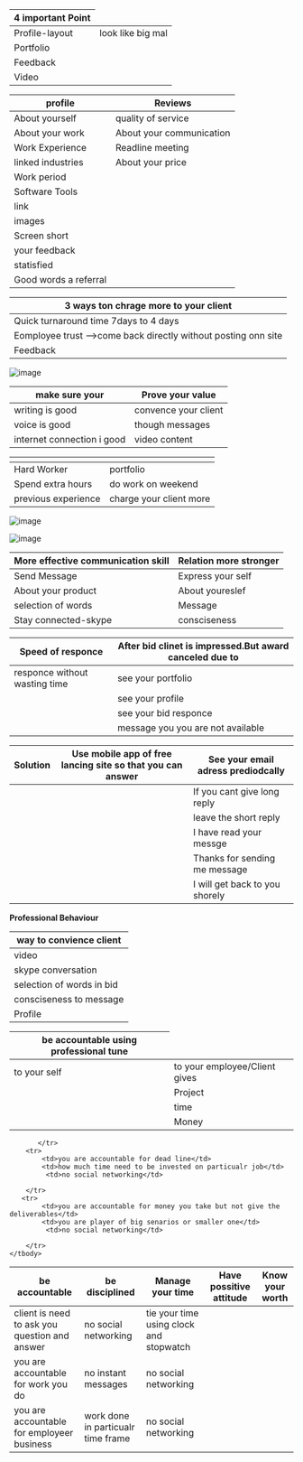 
   <table>
    <thead>
      <tr>
        <th>4 important Point</th>
      </tr>
    </thead>
    <tbody>
        <tr>
            <td>Profile-layout</td>
            <td>look like big mal</td>
        </tr>
        <tr>
            <td>Portfolio</td>
        </tr>
        <tr>
            <td>Feedback</td>
        </tr>
        <tr>
            <td>Video</td>
        </tr>
    </tbody>
  </table>

  
   <table>
    <thead>
      <tr>
        <th>profile</th>
        <th>Reviews</th>
      </tr>
    </thead>
    <tbody>
        <tr>
           <td>About yourself</td>
           <td>quality of service</td>   
        </tr>
        <tr>
            <td>About your work</td>
            <td>About your communication</td>          
        </tr>
        <tr>
            <td>Work Experience</td>
             <td>Readline meeting</td>     
        </tr>
        <tr>
            <td>linked industries</td>
             <td>About your price</td>          
        </tr>
        <tr>
            <td>Work period</td>
        </tr>
        <tr>
            <td>Software Tools</td>
        </tr>
       <tr>
            <td>link</td>
        </tr>
        <tr>
            <td>images</td>
        </tr>
        <tr>
            <td>Screen short</td>
        </tr>
      <tr>
      <td>your feedback</td>
      </tr>
      <tr>
      <td>statisfied</td>
      </tr>
      <tr>
      <td>Good words a referral</td>
      </tr>
    </tbody>
  </table>

  <table>
    <thead>
      <tr>
        <th>3 ways ton chrage more to your client</th>
      </tr>
    </thead>
    <tbody>
        <tr>
            <td>Quick turnaround time 7days to 4 days</td>
         </tr>
        <tr>
            <td>Eomployee trust -->come back directly without posting onn site</td>
        </tr>
        <tr>
            <td>Feedback</td>
        </tr>
    </tbody>
  </table>


![image](https://github.com/princit/FreeLancing/assets/29123911/6c64401f-df6a-4869-9ff7-cf30ba158d1a)

 
 <table>
    <thead>
      <tr>
        <th>make sure your</th>
        <th>Prove your value </th> 
      </tr>
    </thead>
    <tbody>
        <tr>
            <td>writing is good</td>
            <td>convence your client</td>          
         </tr>
        <tr>
            <td>voice is good</td>
            <td>though messages</td>
        </tr>
        <tr>
            <td>internet connection i good</td>
            <td>video content</td>
        </tr>
    </tbody>
  </table>

<table>
    <thead>
      <tr>
        <th></th>
        <th></th> 
      </tr>
    </thead>
    <tbody>
        <tr>
            <td>Hard Worker</td>
            <td>portfolio</td>           
         </tr>
        <tr>
            <td>Spend extra hours</td>
            <td>do work on weekend</td>
        </tr>
        <tr>
            <td>previous experience </td>
            <td>charge your client more</td>
        </tr>
    </tbody>
  </table>
  
![image](https://github.com/princit/FreeLancing/assets/29123911/a150732c-96bc-4880-be33-c14bcbe2bdfb)

![image](https://github.com/princit/FreeLancing/assets/29123911/0f8feeb0-2512-4a4c-ad69-2ea212b80451)


<table>
    <thead>
      <tr>
        <th>More effective communication skill</th>
        <th>Relation more stronger</th> 
      </tr>
    </thead>
    <tbody>
        <tr>
            <td>Send Message</td>
            <td>Express your self</td>           
         </tr>
        <tr>
            <td>About your product</td>
            <td>About youreslef</td>
        </tr>
        <tr>
            <td>selection of words </td>
            <td>Message</td>
        </tr>
        <tr>
            <td>Stay connected-skype</td>
            <td>consciseness</td>
        </tr>
    </tbody>
  </table>


<table>
    <thead>
      <tr>
        <th>Speed of responce</th>
        <th>After bid clinet is impressed.But award canceled due to</th> 
      </tr>
    </thead>
    <tbody>
        <tr>
            <td>responce without wasting time</td>
            <td>see your portfolio</td>           
         </tr>
        <tr>
            <td></td>
            <td>see your profile</td>
        </tr>
        <tr>
            <td></td>
            <td>see your bid responce</td>
        </tr>
        <tr>
            <td></td>
            <td>message you you are not available</td>
        </tr>
    </tbody>
  </table>

  <table>
    <thead>
      <tr>
        <th>Solution</th>
        <th>Use mobile app of free lancing site so that you can answer</th>
        <th>See your email adress prediodcally</th> 
      </tr>
    </thead>
    <tbody>
        <tr>
            <td></td>
            <td></td>
            <td>If you cant  give long reply</td>           
         </tr>
        <tr>
            <td></td>
            <td></td>
            <td>leave the short reply</td>
        </tr>
        <tr>
            <td></td>
            <td></td>
            <td>I have read your messge</td>
        </tr>
        <tr>
            <td></td>
            <td></td>
            <td>Thanks for sending me message</td>
        </tr>       
        <tr>
            <td></td>
            <td></td>
            <td>I will get back to you shorely</td>
        </tr>
    </tbody>
  </table>


**Professional Behaviour**

  <table>
    <thead>
      <tr>
        <th>way to convience client</th> 
      </tr>
    </thead>
    <tbody>
        <tr>
            <td>video</td>
         </tr>
        <tr>
            <td>skype conversation</td>
        </tr>
        <tr>
            <td>selection of words in bid</td>
           </tr>
        <tr>
            <td>consciseness to message</td>
        </tr>       
        <tr>
            <td>Profile</td>
        </tr>
    </tbody>
  </table>

  <table>
    <thead>
      <tr>
        <th>be accountable using professional tune</th> 
      </tr>
    </thead>
    <tbody>
        <tr>
            <td>to your self</td>
            <td>to your employee/Client gives</td> 
         </tr>
        <tr>
            <td></td>
            <td>Project</td>
        </tr>
        <tr>
            <td></td>
            <td>time</td>
           </tr>
        <tr>
            <td></td>
            <td>Money</td>
        </tr>       
    </tbody>
  </table>
   <table>
    <thead>
      <tr>
        <th>be accountable</th> 
        <th>be disciplined</th> 
        <th>Manage your time</th> 
        <th>Have possitive attitude</th>          
        <th>Know your worth</th>          
      </tr>
    </thead>
    <tbody>
        <tr>
            <td>client is need to ask you question and answer</td>
            <td>no social networking</td> 
            <td>tie your time using clock and stopwatch</td> 
         </tr>
        <tr>
            <td>you are accountable for work you do</td>
            <td>no instant messages</td>
            <td>no social networking</td> 
        </tr>
        <tr>
            <td>you are accountable for employeer business</td>
            <td>work done in particualr time frame</td>
            <td>no social networking</td> 
           
           </tr>
        <tr>
            <td>you are accountable for dead line</td>
            <td>how much time need to be invested on particualr job</td>
             <td>no social networking</td> 
           
        </tr> 
       <tr>
            <td>you are accountable for money you take but not give the deliverables</td>
            <td>you are player of big senarios or smaller one</td>
             <td>no social networking</td> 
           
        </tr> 
    </tbody>
  </table>
